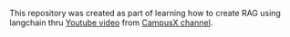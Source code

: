 This repository was created as part of learning how to create RAG using langchain thru [Youtube video](https://www.youtube.com/watch?v=J5_-l7WIO_w) from [CampusX channel](https://www.youtube.com/@campusx-official).
